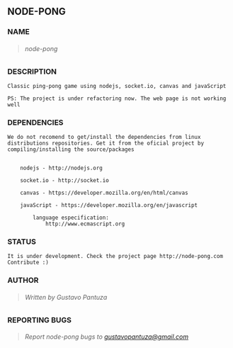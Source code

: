 ## NODE-PONG

### NAME
> ###### node-pong
	
### DESCRIPTION

	Classic ping-pong game using nodejs, socket.io, canvas and javaScript

    PS: The project is under refactoring now. The web page is not working well

### DEPENDENCIES

	We do not recomend to get/install the dependencies from linux 
	distributions repositories. Get it from the oficial project by
	compiling/installing the source/packages

		
		nodejs - http://nodejs.org

		socket.io - http://socket.io

		canvas - https://developer.mozilla.org/en/html/canvas

		javaScript - https://developer.mozilla.org/en/javascript
			
			language especification:
				http://www.ecmascript.org

### STATUS

    It is under development. Check the project page http://node-pong.com
    Contribute :)

### AUTHOR
> ###### Written by Gustavo Pantuza

### REPORTING BUGS

> ###### Report node-pong bugs to gustavopantuza@gmail.com
